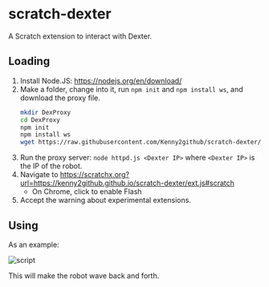 # scratch-dexter
A Scratch extension to interact with Dexter.

## Loading
1. Install Node.JS: https://nodejs.org/en/download/
2. Make a folder, change into it, run `npm init` and `npm install ws`, and download the proxy file.
	```bash
	mkdir DexProxy
	cd DexProxy
	npm init
	npm install ws
	wget https://raw.githubusercontent.com/Kenny2github/scratch-dexter/master/httpd.js
	```
3. Run the proxy server: `node httpd.js <Dexter IP>` where `<Dexter IP>` is the IP of the robot.
4. Navigate to https://scratchx.org?url=https://kenny2github.github.io/scratch-dexter/ext.js#scratch
	* On Chrome, click to enable Flash
5. Accept the warning about experimental extensions.

## Using
As an example:

![script](https://user-images.githubusercontent.com/28599280/49795842-019f8580-fd76-11e8-8fe3-737214784d3e.png)

This will make the robot wave back and forth.
